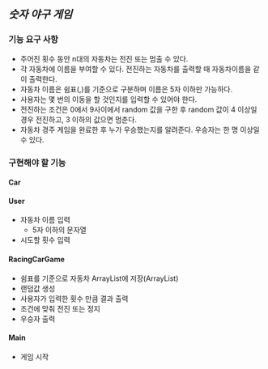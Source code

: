 ## *숫자 야구 게임*
### 기능 요구 사항
* 주어진 횟수 동안 n대의 자동차는 전진 또는 멈출 수 있다.
* 각 자동차에 이름을 부여할 수 있다. 전진하는 자동차를 출력할 때 자동차이름을 같이 출력한다.
* 자동차 이름은 쉼표(,)를 기준으로 구분하며 이름은 5자 이하만 가능하다.
* 사용자는 몇 번의 이동을 할 것인지를 입력할 수 있어야 한다.
* 전진하는 조건은 0에서 9사이에서 random 값을 구한 후 random 값이 4 이상일 경우 전진하고, 3 이하의 값으면 멈춘다.
* 자동차 경주 게임을 완료한 후 누가 우승했는지를 알려준다. 우승자는 한 명 이상일 수 있다.

### 구현해야 할 기능
#### Car

#### User
* 자동차 이름 입력
    * 5자 이하의 문자열
* 시도할 횟수 입력
#### RacingCarGame
* 쉼표를 기준으로 자동차 ArrayList에 저장(ArrayList)
* 랜덤값 생성
* 사용자가 입력한 횟수 만큼 결과 출력
* 조건에 맞춰 전진 또는 정지
* 우승자 출력
#### Main
* 게임 시작